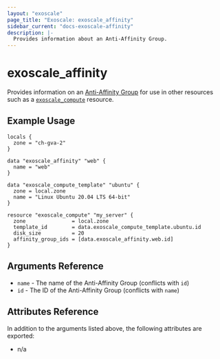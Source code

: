 ```yaml
---
layout: "exoscale"
page_title: "Exoscale: exoscale_affinity"
sidebar_current: "docs-exoscale-affinity"
description: |-
  Provides information about an Anti-Affinity Group.
---
```


# exoscale\_affinity

Provides information on an [Anti-Affinity Group][aag-doc] for use in other resources such as a [`exoscale_compute`][r-compute] resource.


## Example Usage

```hcl
locals {
  zone = "ch-gva-2"
}

data "exoscale_affinity" "web" {
  name = "web"
}

data "exoscale_compute_template" "ubuntu" {
  zone = local.zone
  name = "Linux Ubuntu 20.04 LTS 64-bit"
}

resource "exoscale_compute" "my_server" {
  zone               = local.zone
  template_id        = data.exoscale_compute_template.ubuntu.id
  disk_size          = 20
  affinity_group_ids = [data.exoscale_affinity.web.id]
}
```


## Arguments Reference

* `name` - The name of the Anti-Affinity Group (conflicts with `id`)
* `id` - The ID of the Anti-Affinity Group (conflicts with `name`)


## Attributes Reference

In addition to the arguments listed above, the following attributes are exported:

* n/a


[aag-doc]: https://community.exoscale.com/documentation/compute/anti-affinity-groups/
[r-compute]: ../r/compute.html

